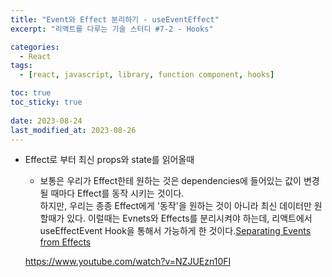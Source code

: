 ```yaml
---
title: "Event와 Effect 분리하기 - useEventEffect"
excerpt: "리액트를 다루는 기술 스터디 #7-2 - Hooks"

categories:
  - React
tags:
  - [react, javascript, library, function component, hooks]

toc: true
toc_sticky: true
 
date: 2023-08-24
last_modified_at: 2023-08-26
---
```


- Effect로 부터 최신 props와 state를 읽어올때
  - 보통은 우리가 Effect한테 원하는 것은 dependencies에 들어있는 값이 변경될 때마다 Effect를 동작 시키는 것이다.     
    하지만, 우리는 종종 Effect에게 '동작'을 원하는 것이 아니라 최신 데이터만 원할때가 있다. 이럴때는 Evnets와 Effects를 분리시켜야 하는데, 리액트에서 useEffectEvent Hook을 통해서 가능하게 한 것이다.[Separating Events from Effects](https://react.dev/learn/separating-events-from-effects)


  https://www.youtube.com/watch?v=NZJUEzn10FI